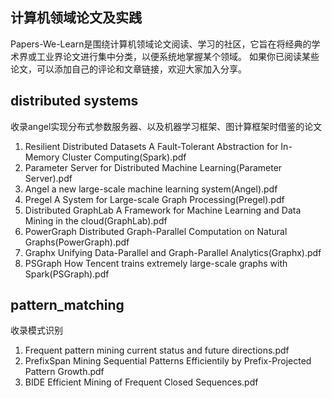 ## 计算机领域论文及实践
Papers-We-Learn是围绕计算机领域论文阅读、学习的社区，它旨在将经典的学术界或工业界论文进行集中分类，以便系统地掌握某个领域。
如果你已阅读某些论文，可以添加自己的评论和文章链接，欢迎大家加入分享。

## distributed systems
收录angel实现分布式参数服务器、以及机器学习框架、图计算框架时借鉴的论文
1. Resilient Distributed Datasets A Fault-Tolerant Abstraction for In-Memory Cluster Computing(Spark).pdf
2. Parameter Server for Distributed Machine Learning(Parameter Server).pdf
3. Angel a new large-scale machine learning system(Angel).pdf
4. Pregel A System for Large-scale Graph Processing(Pregel).pdf
5. Distributed GraphLab A Framework for Machine Learning and Data Mining in the cloud(GraphLab).pdf
6. PowerGraph Distributed Graph-Parallel Computation on Natural Graphs(PowerGraph).pdf
7. Graphx Unifying Data-Parallel and Graph-Parallel Analytics(Graphx).pdf
8. PSGraph How Tencent trains extremely large-scale graphs with Spark(PSGraph).pdf

## pattern_matching
收录模式识别
1. Frequent pattern mining current status and future directions.pdf
2. PrefixSpan Mining Sequential Patterns Efficientily by Prefix-Projected Pattern Growth.pdf
3. BIDE Efficient Mining of Frequent Closed Sequences.pdf
